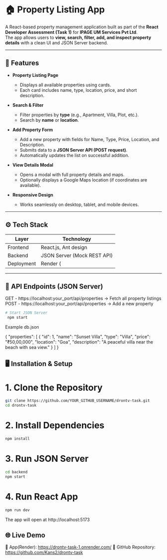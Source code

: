 # 🏠 Property Listing App

A React-based property management application built as part of the **React Developer Assessment (Task 1)** for **IPAGE UM Services Pvt Ltd**.  
The app allows users to **view, search, filter, add, and inspect property details** with a clean UI and JSON Server backend.

---

## 🚀 Features

- **Property Listing Page**
  - Displays all available properties using cards.
  - Each card includes name, type, location, price, and short description.

- **Search & Filter**
  - Filter properties by **type** (e.g., Apartment, Villa, Plot, etc.).
  - Search by **name** or **location**.

- **Add Property Form**
  - Add a new property with fields for Name, Type, Price, Location, and Description.
  - Submits data to a **JSON Server API (POST request)**.
  - Automatically updates the list on successful addition.

- **View Details Modal**
  - Opens a modal with full property details and maps.
  - Optionally displays a Google Maps location (if coordinates are available).

- **Responsive Design**
  - Works seamlessly on desktop, tablet, and mobile devices.

---

## ⚙️ Tech Stack

| Layer | Technology |
|-------|-------------|
| Frontend | React.js, Ant design |
| Backend | JSON Server (Mock REST API) |
| Deployment | Render ( |

---

## 🧩 API Endpoints (JSON Server)

GET - https://localhost:your_port/api/properties → Fetch all property listings
POST - https://localhost:your_port/api/properties → Add a new property

```bash
# Start JSON Server
 npm start
```

Example db.json

{
  "properties": [
    {
      "id": 1,
      "name": "Sunset Villa",
      "type": "Villa",
      "price": "₹50,00,000",
      "location": "Goa",
      "description": "A peaceful villa near the beach with sea view."
    }
  ]
}


## 🖥️ Installation & Setup

# 1. Clone the Repository

```bash
git clone https://github.com/YOUR_GITHUB_USERNAME/drontv-task.git
cd drontv-task
```
# 2. Install Dependencies
```bash
npm install
```
# 3. Run JSON Server
```bash
cd backend
npm start
```
# 4. Run React App
```bash
npm run dev
```

The app will open at http://localhost:5173

## 🌐 Live Demo
🔗 App(Render): https://drontv-task-1.onrender.com/
🔗 GitHub Repository: https://github.com/Kans2/drontv-task

